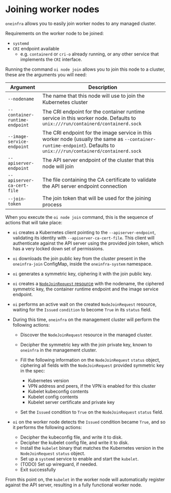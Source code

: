 # Joining worker nodes

`oneinfra` allows you to easily join worker nodes to any managed
cluster.

Requirements on the worker node to be joined:

* `systemd`
* `CRI` endpoint available
  * e.g. `containerd` or `cri-o` already running, or any other service
    that implements the `CRI` interface.

Running the command `oi node join` allows you to join this node to a
cluster, these are the arguments you will need:

| Argument                       | Description                                                                                                                                                           |
|--------------------------------|-----------------------------------------------------------------------------------------------------------------------------------------------------------------------|
| `--nodename`                   | The name that this node will use to join the Kubernetes cluster                                                                                                       |
| `--container-runtime-endpoint` | The CRI endpoint for the container runtime service in this worker node. Defaults to `unix:///run/containerd/containerd.sock`                                          |
| `--image-service-endpoint`     | The CRI endpoint for the image service in this worker node (usually the same as `--container-runtime-endpoint`). Defaults to `unix:///run/containerd/containerd.sock` |
| `--apiserver-endpoint`         | The API server endpoint of the cluster that this node will join                                                                                                       |
| `--apiserver-ca-cert-file`     | The file containing the CA certificate to validate the API server endpoint connection                                                                                 |
| `--join-token`                 | The join token that will be used for the joining process                                                                                                              |

When you execute the `oi node join` command, this is the sequence of
actions that will take place:

* `oi` creates a Kubernetes client pointing to the
  `--apiserver-endpoint`, validating its identity with
  `--apiserver-ca-cert-file`. This client will authenticate against
  the API server using the provided join token, which has a very
  locked down set of permissions.

* `oi` downloads the join public key from the cluster present in the
  `oneinfra-join` ConfigMap, inside the `oneinfra-system` namespace.

* `oi` generates a symmetric key, ciphering it with the join public
  key.

* `oi` creates a [`NodeJoinRequest`
  resource](../apis/node/v1alpha1/nodejoinrequest_types.go) with the
  nodename, the ciphered symmetric key, the container runtime endpoint
  and the image service endpoint.

* `oi` performs an active wait on the created `NodeJoinRequest`
  resource, waiting for the `Issued` `condition` to become `True` in
  its `status` field.

* During this time, `oneinfra` on the management cluster will perform
  the following actions:

  * Discover the `NodeJoinRequest` resource in the managed cluster.

  * Decipher the symmetric key with the join private key, known to
    `oneinfra` in the management cluster.

  * Fill the following information on the `NodeJoinRequest` `status`
    object, ciphering all fields with the `NodeJoinRequest` provided
    symmetric key in the spec:

    * Kubernetes version
    * VPN address and peers, if the VPN is enabled for this cluster
    * Kubelet kubeconfig contents
    * Kubelet config contents
    * Kubelet server certificate and private key

  * Set the `Issued` condition to `True` on the `NodeJoinRequest`
    `status` field.

* `oi` on the worker node detects the `Issued` condition became
  `True`, and so it performs the following actions:

  * Decipher the kubeconfig file, and write it to disk.
  * Decipher the kubelet config file, and write it to disk.
  * Install the `kubelet` binary that matches the Kubernetes version
    in the `NodeJoinRequest` `status` object.
  * Set up a `systemd` service to enable and start the `kubelet`.
  * (TODO) Set up wireguard, if needed.
  * Exit successfully

From this point on, the `kubelet` in the worker node will
automatically register against the API server, resulting in a fully
functional worker node.

